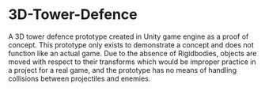 # 3D-Tower-Defence
A 3D tower defence prototype created in Unity game engine as a proof of concept.
This prototype only exists to demonstrate a concept and does not function like an actual game.  Due to the absence of Rigidbodies, objects are moved with respect to their transforms which would be improper practice in a project for a real game, and the prototype has no means of handling collisions between projectiles and enemies.
